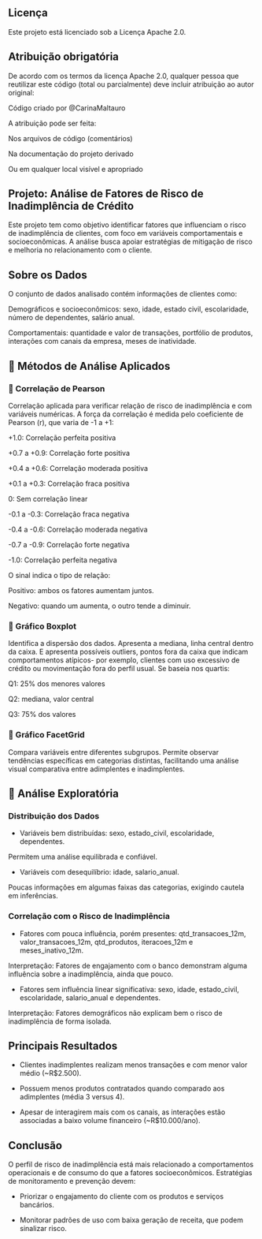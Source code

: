 ## Licença
Este projeto está licenciado sob a Licença Apache 2.0.

## Atribuição obrigatória
De acordo com os termos da licença Apache 2.0, qualquer pessoa que reutilizar este código (total ou parcialmente) deve incluir atribuição ao autor original:

Código criado por @CarinaMaltauro

A atribuição pode ser feita:

Nos arquivos de código (comentários)

Na documentação do projeto derivado

Ou em qualquer local visível e apropriado


## Projeto: Análise de Fatores de Risco de Inadimplência de Crédito

Este projeto tem como objetivo identificar fatores que influenciam o risco de inadimplência de clientes, com foco em variáveis comportamentais e socioeconômicas. A análise busca apoiar estratégias de mitigação de risco e melhoria no relacionamento com o cliente. 

## Sobre os Dados
O conjunto de dados analisado contém informações de clientes como:

Demográficos e socioeconômicos: sexo, idade, estado civil, escolaridade, número de dependentes, salário anual.

Comportamentais: quantidade e valor de transações, portfólio de produtos, interações com canais da empresa, meses de inatividade.

## 🔎 Métodos de Análise Aplicados

### 📌 Correlação de Pearson

Correlação aplicada para verificar relação de risco de inadimplência e com variáveis numéricas. A força da correlação é medida pelo coeficiente de Pearson (r), que varia de -1 a +1:

+1.0: Correlação perfeita positiva

+0.7 a +0.9: Correlação forte positiva

+0.4 a +0.6: Correlação moderada positiva

+0.1 a +0.3: Correlação fraca positiva

0: Sem correlação linear

-0.1 a -0.3: Correlação fraca negativa

-0.4 a -0.6: Correlação moderada negativa

-0.7 a -0.9: Correlação forte negativa

-1.0: Correlação perfeita negativa

O sinal indica o tipo de relação:

Positivo: ambos os fatores aumentam juntos.

Negativo: quando um aumenta, o outro tende a diminuir.

### 📌 Gráfico Boxplot

Identifica a dispersão dos dados. Apresenta a mediana, linha central dentro da caixa. E apresenta possíveis outliers, pontos fora da caixa que indicam comportamentos atípicos- por exemplo, clientes com uso excessivo de crédito ou movimentação fora do perfil usual. Se baseia nos quartis:

Q1: 25% dos menores valores

Q2: mediana, valor central

Q3: 75% dos valores


### 📌 Gráfico FacetGrid

Compara variáveis entre diferentes subgrupos. Permite observar tendências específicas em categorias distintas, facilitando uma análise visual comparativa entre adimplentes e inadimplentes.

## 🔎 Análise Exploratória

### Distribuição dos Dados

- Variáveis bem distribuídas: sexo, estado_civil, escolaridade, dependentes.

Permitem uma análise equilibrada e confiável.

- Variáveis com desequilíbrio: idade, salario_anual.

Poucas informações em algumas faixas das categorias, exigindo cautela em inferências.

### Correlação com o Risco de Inadimplência

- Fatores com pouca influência, porém presentes: qtd_transacoes_12m, valor_transacoes_12m, qtd_produtos, iteracoes_12m e meses_inativo_12m.

Interpretação: Fatores de engajamento com o banco demonstram alguma influência sobre a inadimplência, ainda que pouco.

- Fatores sem influência linear significativa: sexo, idade, estado_civil, escolaridade, salario_anual e dependentes.

Interpretação: Fatores demográficos não explicam bem o risco de inadimplência de forma isolada.

## Principais Resultados

- Clientes inadimplentes realizam menos transações e com menor valor médio (~R$2.500).

- Possuem menos produtos contratados quando comparado aos adimplentes (média 3 versus 4).

- Apesar de interagirem mais com os canais, as interações estão associadas a baixo volume financeiro (~R$10.000/ano).

## Conclusão
O perfil de risco de inadimplência está mais relacionado a comportamentos operacionais e de consumo do que a fatores socioeconômicos. Estratégias de monitoramento e prevenção devem:

- Priorizar o engajamento do cliente com os produtos e serviços bancários.

- Monitorar padrões de uso com baixa geração de receita, que podem sinalizar risco.
